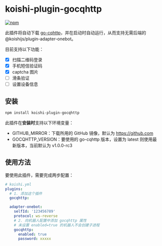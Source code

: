 # koishi-plugin-gocqhttp
 
[![npm](https://img.shields.io/npm/v/koishi-plugin-dice?style=flat-square)](https://www.npmjs.com/package/koishi-plugin-gocqhttp)

此插件将自动下载 [go-cqhttp](https://github.com/Mrs4s/go-cqhttp)，并在启动时自动运行，从而支持无需后端的 @koishijs/plugin-adapter-onebot。

目前支持以下功能：

- [x] 扫描二维码登录
- [x] 手机短信验证码
- [x] captcha 图片
- [ ] 滑条验证
- [ ] 设置设备信息

## 安装

```sh
npm install koishi-plugin-gocqhttp
```

此插件在**安装时**支持以下环境变量：

- GITHUB_MIRROR：下载所用的 GitHub 镜像，默认为 https://github.com
- GOCQHTTP_VERSION：要使用的 go-cqhttp 版本，设置为 latest 则使用最新版本，当前默认为 v1.0.0-rc3

## 使用方法

要使用此插件，需要完成两步配置：

```yaml
# koishi.yml
plugins:
  # 1. 添加这个插件
  gocqhttp:

  adapter-onebot:
    selfId: '123456789'
    protocol: ws-reverse
    # 2. 向机器人配置中添加 gocqhttp 属性
    # 未设置 enabled=true 的机器人不会创建子进程
    gocqhttp:
      enabled: true
      password: xxxxx
```
